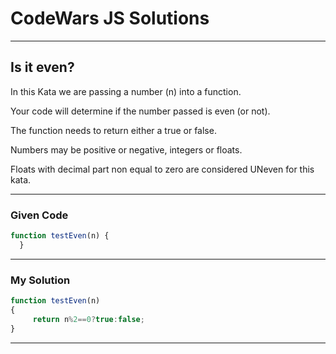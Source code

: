 # CodeWars JS Solutions

---

## Is it even?

In this Kata we are passing a number (n) into a function.

Your code will determine if the number passed is even (or not).

The function needs to return either a true or false.

Numbers may be positive or negative, integers or floats.

Floats with decimal part non equal to zero are considered UNeven for this kata.


---

### Given Code


```js
function testEven(n) {
  }
```

---

### My Solution 


```js
function testEven(n) 
{
     return n%2==0?true:false;
}
```


---


